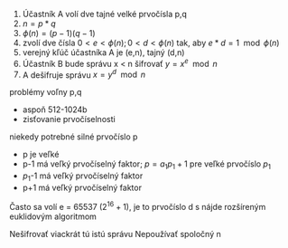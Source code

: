 1. Účastník A volí dve tajné velké prvočísla p,q
2. $n = p*q$
3. $\phi(n) = (p-1)(q-1)$
4. zvolí dve čísla 
$0<e<\phi(n);0<d<\phi(n)$
tak, aby
$e*d = 1 \mod\phi(n)$
5. verejný kľúč účastníka A je (e,n), tajný (d,n)
6. Účastník B bude správu x < n šifrovať
$y=x^e \mod n$
7. A dešifruje správu
$x=y^d \mod n$

problémy voľny p,q
- aspoň 512-1024b
- zisťovanie prvočíselnosti

niekedy potrebné silné prvočíslo p
- p je veľké
- p-1 má veľký prvočíselný faktor; $p=a_1p_1+1$ pre veľké prvočíslo $p_1$
- $p_1$-1 má veľký prvočíselný faktor
- p+1 má veľký prvočíselný faktor

Často sa volí e = 65537 ($2^{16}+1$), je to prvočíslo
d s nájde rozšíreným euklidovým algoritmom

Nešifrovať viackrát tú istú správu
Nepoužívať spoločný n